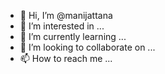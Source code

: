 - 👋 Hi, I’m @manijattana
- 👀 I’m interested in ...
- 🌱 I’m currently learning ...
- 💞️ I’m looking to collaborate on ...
- 📫 How to reach me ...

<!---
manijattana/manijattana is a ✨ special ✨ repository because its `README.md` (this file) appears on your GitHub profile.
You can click the Preview link to take a look at your changes.
--->
